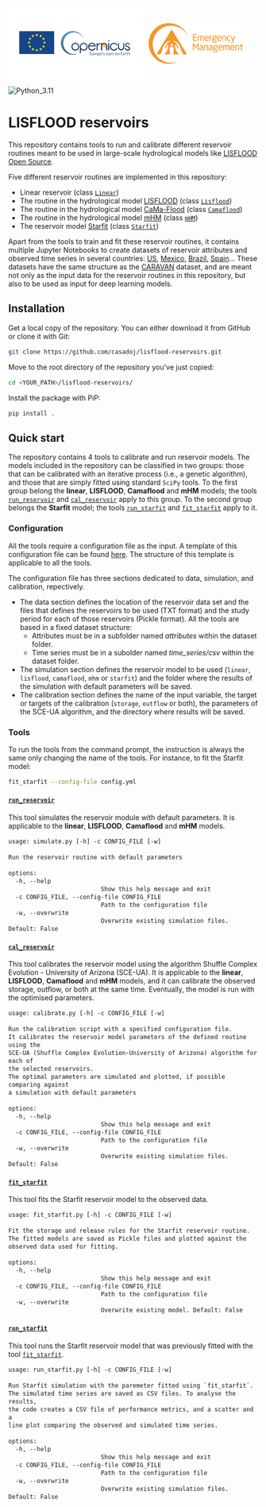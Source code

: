 <!-- <img src="./images/logo.png" alt="lisflood-reservoirs logo" width="100" align="center"> -->
<img src="./images/copernicus_logo.png" alt="Logo Copernicus" width="280" align="center"><img src="./images/copernicus_emergency_management.png" alt="Logo CEMS" width="200" align="center">

![Python_3.11](https://img.shields.io/badge/Python-%3E%3D3.11-blue?labelColor=343b41)

# LISFLOOD reservoirs

This repository contains tools to run and calibrate different reservoir routines meant to be used in large-scale hydrological models like [LISFLOOD Open Source](https://github.com/ec-jrc/lisflood-code).

Five different reservoir routines are implemented in this repository:

* Linear reservoir (class [`Linear`](./src/lisfloodreservoirs/models/linear.py))
* The routine in the hydrological model [LISFLOOD](https://ec-jrc.github.io/lisflood-model/3_03_optLISFLOOD_reservoirs/) (class [`Lisflood`](./src/lisfloodreservoirs/models/lisflood.py))
* The routine in the hydrological model [CaMa-Flood](https://agupubs.onlinelibrary.wiley.com/doi/full/10.1029/2021MS002944) (class [`Camaflood`](./src/lisfloodreservoirs/models/camaflood.py))
* The routine in the hydrological model [mHM](https://agupubs.onlinelibrary.wiley.com/doi/10.1029/2023WR035433) (class  [`mHM`](./src/lisfloodreservoirs/models/mhm.py))
* The reservoir model [Starfit](https://www.sciencedirect.com/science/article/pii/S0022169421008933?via%3Dihub) (class [`Starfit`](./src/lisfloodreservoirs/models/starfit/starfit.py))

Apart from the tools to train and fit these reservoir routines, it contains multiple Jupyter Notebooks to create datasets of reservoir attributes and observed time series in several countries: [US](notebook/ResOpsUS/), [Mexico](./notebook/ResOpsMX/), [Brazil](./notebook/ResOpsBR/), [Spain](./notebook/ResOpsUS/)... These datasets have the same structure as the [CARAVAN](https://github.com/kratzert/Caravan) dataset, and are meant not only as the input data for the reservoir routines in this repository, but also to be used as input for deep learning models.

## Installation

Get a local copy of the repository. You can either download it from GitHub or clone it with Git:

```Bash
git clone https://github.com/casadoj/lisflood-reservoirs.git
```

Move to the root directory of the repository you've just copied:

```Bash
cd <YOUR_PATH>/lisflood-reservoirs/
```

Install the package with PiP:

```Bash
pip install .
```

## Quick start

The repository contains 4 tools to calibrate and run reservoir models. The models included in the repository can be classified in two groups: those that can be calibrated with an iterative process (i.e., a genetic algorithm), and those that are simply fitted using standard `SciPy` tools. To the first group belong the **linear**, **LISFLOOD**, **Camaflood** and **mHM** models; the tools [`run_reservoir`](#run_reservoir) and [`cal_reservoir`](#cal_reservoir) apply to this group. To the second group belongs the **Starfit** model; the tools [`run_starfit`](#run_starfit) and [`fit_starfit`](#fit_starfit) apply to it.

### Configuration

All the tools require a configuration file as the input. A template of this configuration file can be found [here](./src/lisfloodreservoirs/config.yml). The structure of this template is applicable to all the tools.

The configuration file has three sections dedicated to data, simulation, and calibration, repectively.

* The data section defines the location of the reservoir data set and the files that defines the reservoirs to be used (TXT format) and the study period for each of those reservoirs (Pickle format). All the tools are based in a fixed dataset structure:
    *  Attributes must be in a subfolder named *attributes* within the dataset folder.
    *  Time series must be in a subolder named *time_series/csv* within the dataset folder.
* The simulation section defines the reservoir model to be used (`linear`, `lisflood`, `camaflood`, `mhm` or `starfit`) and the folder where the results of the simulation with default parameters will be saved.
* The calibration section defines the name of the input variable, the target or targets of the calibration (`storage`, `outflow` or both), the parameters of the SCE-UA algorithm, and the directory where results will be saved.

### Tools

To run the tools from the command prompt, the instruction is always the same only changing the name of the tools. For instance, to fit the Starfit model:

```Bash
fit_starfit --config-file config.yml
```

#### [`run_reservoir`](./src/lisfloodreservoirs/simulate.py)

This tool simulates the reservoir module with default parameters. It is applicable to the **linear**, **LISFLOOD**, **Camaflood** and **mHM** models.

```
usage: simulate.py [-h] -c CONFIG_FILE [-w]

Run the reservoir routine with default parameters

options:
  -h, --help
                          Show this help message and exit
  -c CONFIG_FILE, --config-file CONFIG_FILE
                          Path to the configuration file
  -w, --overwrite
                          Overwrite existing simulation files. Default: False
```

#### [`cal_reservoir`](./src/lisfloodreservoirs/calibrate.py)

This tool calibrates the reservoir model using the algorithm Shuffle Complex Evolution - University of Arizona (SCE-UA). It is applicable to the **linear**, **LISFLOOD**, **Camaflood** and **mHM** models, and it can calibrate the observed storage, outflow, or both at the same time. Eventually, the model is run with the optimised parameters.

```
usage: calibrate.py [-h] -c CONFIG_FILE [-w]

Run the calibration script with a specified configuration file.
It calibrates the reservoir model parameters of the defined routine using the
SCE-UA (Shuffle Complex Evolution-University of Arizona) algorithm for each of
the selected reservoirs.
The optimal parameters are simulated and plotted, if possible comparing against
a simulation with default parameters

options:
  -h, --help
                          Show this help message and exit
  -c CONFIG_FILE, --config-file CONFIG_FILE
                          Path to the configuration file
  -w, --overwrite
                          Overwrite existing simulation files. Default: False
```

#### [`fit_starfit`](./src/lisfloodreservoirs/fit_starfit.py)

This tool fits the Starfit reservoir model to the observed data.

```
usage: fit_starfit.py [-h] -c CONFIG_FILE [-w]

Fit the storage and release rules for the Starfit reservoir routine.
The fitted models are saved as Pickle files and plotted against the
observed data used for fitting.

options:
  -h, --help
                          Show this help message and exit
  -c CONFIG_FILE, --config-file CONFIG_FILE
                          Path to the configuration file
  -w, --overwrite
                          Overwrite existing model. Default: False
```

#### [`run_starfit`](./src/lisfloodreservoirs/run_starfit.py)

This tool runs the Starfit reservoir model that was previously fitted with the tool [`fit_starfit`](#fit_starfit).

```
usage: run_starfit.py [-h] -c CONFIG_FILE [-w]

Run Starfit simulation with the paremeter fitted using `fit_starfit`.
The simulated time series are saved as CSV files. To analyse the results,
the code creates a CSV file of performance metrics, and a scatter and a 
line plot comparing the observed and simulated time series.

options:
  -h, --help
                          Show this help message and exit
  -c CONFIG_FILE, --config-file CONFIG_FILE
                          Path to the configuration file
  -w, --overwrite
                          Overwrite existing simulation files. Default: False
```
